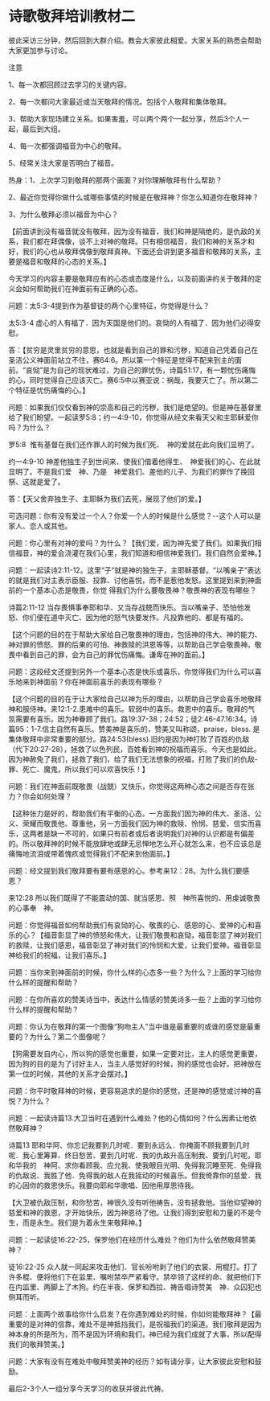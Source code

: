 # 诗歌敬拜培训教材二



<p>彼此采访三分钟，然后回到大群介绍。教会大家彼此相爱。大家关系的熟悉会帮助大家更加参与讨论。</p>

<p>注意</p>

<p>1、每一次都回顾过去学习的关键内容。</p>

<p>2、每一次都问大家最近或当天敬拜的情况。包括个人敬拜和集体敬拜。</p>

<p>3、帮助大家现场建立关系。如果害羞，可以两个两个一起分享，然后3个人一起，最后到大组。</p>

<p>4、每一次都强调福音为中心的敬拜。</p>

<p>5、经常关注大家是否明白了福音。</p>

<p>热身：1、上次学习到敬拜的那两个画面？对你理解敬拜有什么帮助？</p>

<p>2、最近你觉得你做什么或哪些事情的时候是在敬拜神？你怎么知道你在敬拜神？</p>

<p>3、为什么敬拜必须以福音为中心？</p>

<p>【前面讲到没有福音就没有敬拜，因为没有福音，我们和神是隔绝的，是仇敌的关系，我们都在拜偶像，谈不上对神的敬拜。只有相信福音，我们和神的关系才和好，我们的心也从敬拜偶像到敬拜真神。下面还会讲到更多福音和敬拜的关系，主要是福音和敬拜的心态的关系。】</p>

<p>今天学习的内容主要是敬拜应有的心态或态度是什么，以及前面讲的关于敬拜的定义会如何帮助我们在神面前有正确的心态。</p>

<p>问题：太5:3-4提到作为基督徒的两个心里特征，你觉得是什么？</p>

<p>太5:3-4&nbsp;虚心的人有福了．因为天国是他们的。哀恸的人有福了．因为他们必得安慰。</p>

<p>答：【贫穷是灵里贫穷的意思，也就是看到自己的罪和污秽，知道自己凭着自己在圣洁公义神面前站立不住，赛64:6。所以第一个特征是觉得不配来到主的面前。“哀恸”是为自己的现状难过，为自己的罪忧伤，诗篇51:17，有一颗忧伤痛悔的心，同时觉得自己应该灭亡。赛6:5中以赛亚说：祸哉，我要灭亡了。所以第二个特征是忧伤痛悔的心。】</p>

<p>问题：如果我们仅仅看到神的崇高和自己的污秽，我们是绝望的。但是神在基督里给了我们盼望。一起读罗5:8；约一4:9-10，你觉得从经文来看天父和主耶稣爱你吗？为什么？</p>

<p>罗5:8&nbsp;&nbsp;惟有基督在我们还作罪人的时候为我们死、　神的爱就在此向我们显明了。</p>

<p>约一4:9-10&nbsp;神差他独生子到世间来、使我们借着他得生、　神爱我们的心、在此就显明了。不是我们爱　神、乃是　神爱我们、差他的儿子、为我们的罪作了挽回祭、这就是爱了。</p>

<p>答：【天父舍弃独生子、主耶稣为我们去死，展现了他们的爱。】</p>

<p>可选问题：你有没有爱过一个人？你爱一个人的时候是什么感觉？--这个人可以是家人、恋人或其他。</p>

<p>问题：你心里有对神的爱吗？为什么？【我们爱，因为神先爱了我们。如果我们相信福音，神的爱会浇灌在我们心里，我们知道和相信神爱我们，我们自然会爱神。】</p>

<p>问题：一起读诗2:11-12。这里“子“就是神的独生子，主耶稣基督。“以嘴亲子”表达的就是我们对主表示臣服、投靠、讨他喜悦，而不是惹他发怒。这里提到来到神面前的一个基本心态是敬畏，你觉 得我们为什么要敬畏神？敬畏神的表现有哪些？</p>

<p>诗篇2:11-12&nbsp;当存畏惧事奉耶和华、又当存战兢而快乐。当以嘴亲子、恐怕他发怒、你们便在道中灭亡、因为他的怒气快要发作。凡投靠他的、都是有福的。</p>

<p>【这个问题的目的在于帮助大家给自己敬畏神的理由，包括神的伟大、神的能力、神对罪的愤怒、罪的后果的可怕、神救赎的洪恩等等，以帮助自己学会敬畏神。敬畏中看到自己的罪，会为自己的罪忧伤痛悔。谦卑在神的面前。】</p>

<p>问题：这段经文还提到另外一个基本心态是快乐或喜乐，你觉得我们为什么可以喜乐地来到神面前？你在神面前喜乐的表现有哪些？</p>

<p>【这个问题的目的在于让大家给自己以神为乐的理由，以帮助自己学会喜乐地敬拜神和服侍神。来12:1-2.患难中的喜乐。软弱中的喜乐。救恩中的喜乐。敬拜的气氛需要有喜乐。因为神眷顾了我们。路19:37-38；24:52；徒2:46-47.16:34。诗篇95：1-7.信主自然有喜乐。赞美神是喜乐的，赞美又叫称颂，praise，bless. 是集体敬拜中非常重要的部分。路24:53(bless).旧约是因为神打败了百姓的仇敌（代下20:27-28），拯救了以色列民，百姓看到神的祝福而喜乐。今天也是如此。因为神赦免了我们，拯救了我们，给了我们无法想象的祝福，打败了我们的仇敌-罪、死亡、魔鬼，所以我们可以欢喜快乐！】</p>

<p>问题：我们在神面前既敬畏（战兢）又快乐，你觉得这两种心态之间是否存在张力？你会如何处理？</p>

<p>【这种张力是好的，帮助我们有平衡的心态。一方面我们因为神的伟大、圣洁、公义、荣耀而敬畏他、尊重他，另一方面我们因为神的救赎、怜悯、慈爱、信实而喜乐，这两者是缺一不可的，如果只有前者或后者说明我们对神的认识都是有偏差的。所以敬拜神的时候不能放肆地或肆无忌惮地怎么开心就怎么来，也不应该总是痛悔地流泪或带着愧疚或觉得我们不配来到他面前。】</p>

<p>问题：经文提到我们敬拜要有要有感恩的心。参考来12：28。为什么我们要感恩？</p>

<p>来12:28&nbsp;所以我们既得了不能震动的国、就当感恩、照　神所喜悦的、用虔诚敬畏的心事奉　神。</p>

<p>问题：你觉得福音如何帮助我们有哀恸的心、敬畏的心、感恩的心、爱神的心和喜乐的心？【福音彰显了神的愤怒和伟大，让我们敬畏和哀恸，福音彰显了神对我们的救赎，让我们感恩，福音彰显了神对我们的怜悯和大爱，让我们爱神，福音彰显神给我们的祝福，让我们喜乐。】</p>

<p>问题：当你来到神面前的时候，你什么样的心态多一些？为什么？上面的学习给你什么样的提醒和帮助？</p>

<p>问题：在你所喜欢的赞美诗当中，表达什么情感的赞美诗多一些？上面的学习给你什么样的提醒和帮助？</p>

<p>问题：你认为在敬拜的第一个图像“狗吻主人”当中谁是最重要的或谁的感觉是最重要的？为什么？第二个图像呢？</p>

<p>【狗需要发自内心，所以狗的感觉也重要，如果一定要对比，主人的感觉更重要，因为狗的目的是为了讨好主人，当主人感觉好的时候，狗的感觉也会好。把神放在第一位的时候，其他的关系才会摆对。】</p>

<p>问题：你平时敬拜神的时候，更容易追求的是你的感觉，还是神的感觉或讨神的喜悦？为什么？</p>

<p>问题：一起读诗篇13.大卫当时在遇到什么难处？他的心情如何？什么因素让他依然敬拜神？</p>

<p>诗篇13&nbsp;耶和华阿、你忘记我要到几时呢．要到永远么．你掩面不顾我要到几时呢．我心里筹算、终日愁苦、要到几时呢．我的仇敌升高压制我、要到几时呢。耶和华我的　神阿、求你看顾我、应允我、使我眼目光明、免得我沉睡至死．免得我的仇敌说、我胜了他．免得我的敌人在我摇动的时候喜乐。但我倚靠你的慈爱．我的心因你的救恩快乐。我要向耶和华歌唱、因他用厚恩待我。</p>

<p>【大卫被仇敌压制，和你愁苦，神很久没有听他祷告，没有拯救他。当他仰望神的慈爱和神的救恩，才开始快乐，因为神恩待了他。让我们得到安慰和力量的不是今生，而是永生。我们是为着永生来敬拜神。】</p>

<p>问题：一起读徒16:22-25，保罗他们在经历什么难处？他们为什么依然敬拜赞美神？</p>

<p>徒16:22-25 众人就一同起来攻击他们．官长吩咐剥了他们的衣裳、用棍打。打了许多棍、便将他们下在监里、嘱咐禁卒严紧看守。禁卒领了这样的命、就把他们下在内监里、两脚上了木狗。约在半夜、保罗和西拉、祷告唱诗赞美　神．众囚犯也侧耳而听。</p>

<p>问题：上面两个故事给你什么启发？在你遇到难处的时候，你如何能敬拜神？【最重要的是对神的信靠，难处不是神抵挡我们，是祝福我们的渠道。我们敬拜是因为神本身的所是所为，而不是因为环境和我们，神已经为我们成就了大事，所以配得我们的敬拜赞美。】</p>

<p>问题：大家有没有在难处中敬拜赞美神的经历？如有请分享，让大家彼此安慰和鼓励。</p>

<p>最后2-3个人一组分享今天学习的收获并彼此代祷。</p>